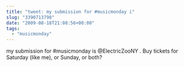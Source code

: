 ```yaml
---
title: "tweet: my submission for #musicmonday i"
slug: "3390713798"
date: "2009-08-18T21:08:56+00:00"
tags:
  - "musicmonday"
---
```

my submission for #musicmonday is @ElectricZooNY . Buy tickets for Saturday (like me), or Sunday, or both?